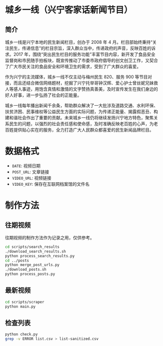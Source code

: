# 城乡一线（兴宁客家话新闻节目）

## 简介

城乡一线是兴宁本地的民生新闻栏目，创办于 2008 年 4 月。栏目部始终秉持“关注民生，传递信息”的栏目宗旨，深入群众当中，传递政府的声音，反映百姓的诉求。2017 年，围绕“突出民生栏目的服务功能”丰富节目内容，新开发了食品安全监督岗和市民随手拍板块，既宣传推动了市委市政府倡导的创文创卫工作，又契合了广大市民关注的食品安全和环境卫生的需求，受到了广大群众的喜爱。

作为兴宁的主流媒体，城乡一线不仅主动与梅州民生 820、服务 900 等节目对接，而且还结合微信网络题材，挖掘了兴宁托举哥钟汉辉、爱心护士曾丝妮兄妹救人等感人事迹，用饱含真情和激情的文字赞扬真善美，及时宣传发生在我们身边的好人好事，进一步弘扬了社会的正能量。

城乡一线每年播出新闻千余条，帮助群众解决了一大批涉及道路交通、水利环保、扶贫济困、民事维权等公益民生方面的实际问题，为传递正能量、揭露假恶丑、构建和谐社会作出了重要的贡献。未来城乡一线仍将继续发扬兴宁地方特色，聚焦关系民生的问题，以强烈的社会责任感和使命感，及时准确反映老百姓的心声，为老百姓提供贴心实在的服务，全力打造广大人民群众都喜爱的民生新闻品牌栏目。

# 数据格式

- `DATE`: 视频日期
- `POST_URL`: 文章链接
- `VIDEO_URL`: 视频链接
- `VIDEO_KEY`: 保存在互联网档案馆的文件名

# 制作方法

## 往期视频

往期视频的制作方法作为记录之用，仅供参考。

```sh
cd scripts/search_results
./download_search_results.sh
python process_search_results.py
cd ../posts
python merge_post_urls.py
./download_posts.sh
python process_posts.py
```

## 最新视频

```sh
cd scripts/scraper
python main.py
```

## 检查列表

```sh
python check.py
grep -v ERROR list.csv > list-sanitized.csv
```
